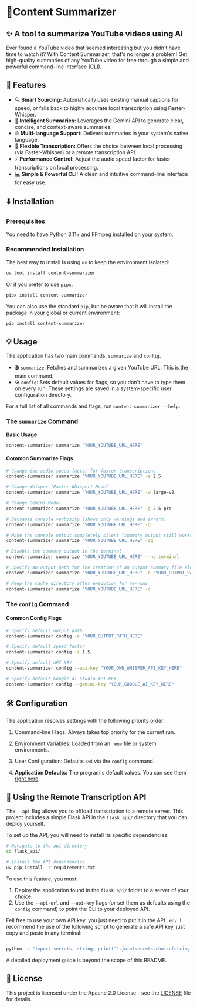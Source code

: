 # 📝Content Summarizer

## ✨ A tool to summarize YouTube videos using AI

Ever found a YouTube video that seemed interesting but you didn't have time to watch it? With Content Summarizer, that's no longer a problem! Get high-quality summaries of any YouTube video for free through a simple and powerful command-line interface (CLI).

## 🚀 Features

- 🔍 **Smart Sourcing:** Automatically uses existing manual captions for speed, or falls back to highly accurate local transcription using Faster-Whisper.
- 🧠 **Intelligent Summaries:** Leverages the Gemini API to generate clear, concise, and context-aware summaries.
- 🌐 **Multi-language Support:** Delivers summaries in your system's native language.
- 🔄 **Flexible Transcription:** Offers the choice between local processing (via Faster-Whisper) or a remote transcription API.
- ⚡ **Performance Control:** Adjust the audio speed factor for faster transcriptions on local processing.
- 💻 **Simple & Powerful CLI:** A clean and intuitive command-line interface for easy use.

## ⬇️ Installation

### Prerequisites

You need to have Python 3.11+ and FFmpeg installed on your system.

### Recommended Installation

The best way to install is using `uv` to keep the environment isolated:

```bash
uv tool install content-summarizer
```

Or if you prefer to use `pipx`:

```bash
pipx install content-summarizer
```

You can also use the standard `pip`, but be aware that it will install the package in your global or current environment:

```bash
pip install content-summarizer
```

## 💡 Usage

The application has two main commands: `summarize` and `config`.

- 🎬 `summarize`: Fetches and summarizes a given YouTube URL. This is the main command.
- ⚙️ `config`: Sets default values for flags, so you don't have to type them on every run. These settings are saved in a system-specific user configuration directory.

For a full list of all commands and flags, run `content-summarizer --help`.

### The `summarize` Command

**Basic Usage**

```bash
content-summarizer summarize "YOUR_YOUTUBE_URL_HERE"
```

#### Common Summarize Flags

```bash
# Change the audio speed factor for faster transcriptions
content-summarizer summarize "YOUR_YOUTUBE_URL_HERE" -s 2.5

# Change Whisper (Faster-Whisper) Model
content-summarizer summarize "YOUR_YOUTUBE_URL_HERE" -w large-v2

# Change Gemini Model
content-summarizer summarize "YOUR_YOUTUBE_URL_HERE" -g 2.5-pro

# Decrease console verbosity (shows only warnings and errors)
content-summarizer summarize "YOUR_YOUTUBE_URL_HERE" -q

# Make the console output completely silent (summary output still works)
content-summarizer summarize "YOUR_YOUTUBE_URL_HERE" -qq

# Disable the summary output in the terminal
content-summarizer summarize "YOUR_YOUTUBE_URL_HERE" --no-terminal

# Specify an output path for the creation of an output summary file alongside the normal terminal output
content-summarizer summarize "YOUR_YOUTUBE_URL_HERE" -o "YOUR_OUTPUT_PATH_HERE"

# Keep the cache directory after execution for re-runs
content-summarizer summarize "YOUR_YOUTUBE_URL_HERE" -c
```

### The `config` Command

#### Common Config Flags

```bash
# Specify default output path
content-summarizer config -o "YOUR_OUTPUT_PATH_HERE"

# Specify default speed factor
content-summarizer config -s 1.5

# Specify default API KEY
content-summarizer config --api-key "YOUR_OWN_WHISPER_API_KEY_HERE"

# Specify default Google AI Studio API KEY
content-summarizer config --gemini-key "YOUR_GOOGLE_AI_KEY_HERE"
```

## 🛠️ Configuration

The application resolves settings with the following priority order:

1. Command-line Flags: Always takes top priority for the current run.

2. Environment Variables: Loaded from an `.env` file or system environments.

3. User Configuration: Defaults set via the `config` command.

4. **Application Defaults:** The program's default values. You can see them [right here](https://github.com/CorvoCS08/content_sumarizer/blob/9f8329ff23bd8e070ad6cfd3770724981ea9d7ce/src/core.py#L148-L162).

## 📡 Using the Remote Transcription API

The `--api` flag allows you to offload transcription to a remote server. This project includes a simple Flask API in the `flask_api/` directory that you can deploy yourself.

To set up the API, you will need to install its specific dependencies:

```bash
# Navigate to the api directory
cd flask_api/

# Install the API dependencies
uv pip install -r requirements.txt
```

To use this feature, you must:

1.  Deploy the application found in the `flask_api/` folder to a server of your choice.
2.  Use the `--api-url` and `--api-key` flags (or set them as defaults using the `config` command) to point the CLI to your deployed API.

Fell free to use your own API key, you just need to put it in the API `.env`. I recommend the use of the following script to generate a safe API key, just copy and paste in any terminal:

```bash

python -c "import secrets, string; print(''.join(secrets.choice(string.ascii_letters + string.digits) for _ in range(30)))"
```

A detailed deployment guide is beyond the scope of this README.

## 📄 License

This project is licensed under the Apache 2.0 License - see the [LICENSE](LICENSE) file for details.
